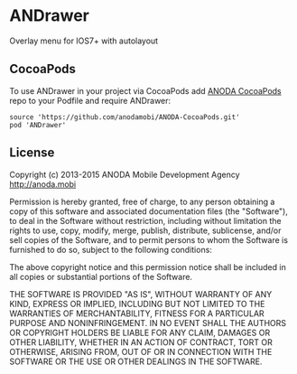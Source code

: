 ANDrawer
========

Overlay menu for IOS7+ with autolayout 

## CocoaPods

To use ANDrawer in your project via CocoaPods add [ANODA CocoaPods](https://github.com/anodamobi/ANODA-CocoaPods) repo to your Podfile and require ANDrawer:

```
source 'https://github.com/anodamobi/ANODA-CocoaPods.git'
pod 'ANDrawer'

```

## License

Copyright (c) 2013-2015 ANODA Mobile Development Agency http://anoda.mobi

Permission is hereby granted, free of charge, to any person obtaining a copy
of this software and associated documentation files (the "Software"), to deal
in the Software without restriction, including without limitation the rights
to use, copy, modify, merge, publish, distribute, sublicense, and/or sell
copies of the Software, and to permit persons to whom the Software is
furnished to do so, subject to the following conditions:

The above copyright notice and this permission notice shall be included in
all copies or substantial portions of the Software.

THE SOFTWARE IS PROVIDED "AS IS", WITHOUT WARRANTY OF ANY KIND, EXPRESS OR
IMPLIED, INCLUDING BUT NOT LIMITED TO THE WARRANTIES OF MERCHANTABILITY,
FITNESS FOR A PARTICULAR PURPOSE AND NONINFRINGEMENT. IN NO EVENT SHALL THE
AUTHORS OR COPYRIGHT HOLDERS BE LIABLE FOR ANY CLAIM, DAMAGES OR OTHER
LIABILITY, WHETHER IN AN ACTION OF CONTRACT, TORT OR OTHERWISE, ARISING FROM,
OUT OF OR IN CONNECTION WITH THE SOFTWARE OR THE USE OR OTHER DEALINGS IN
THE SOFTWARE.
